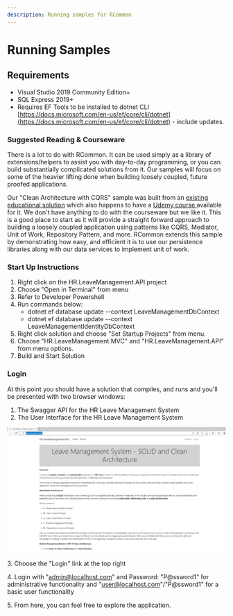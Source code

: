 ```yaml
---
description: Running samples for RCommon
---
```


# Running Samples

## Requirements

* Visual Studio 2019 Community Edition+
* SQL Express 2019+
* Requires EF Tools to be installed to dotnet CLI [https://docs.microsoft.com/en-us/ef/core/cli/dotnet](https://docs.microsoft.com/en-us/ef/core/cli/dotnet) - include updates.

### Suggested Reading & Courseware

There is a lot to do with RCommon. It can be used simply as a library of extensions/helpers to assist you with day-to-day programming, or you can build substantially complicated solutions from it. Our samples will focus on some of the heavier lifting done when building loosely coupled, future proofed applications.&#x20;

Our "Clean Architecture with CQRS" sample was built from an [existing educational solution](https://github.com/trevoirwilliams/HR.LeaveManagement.CleanArchitecture-dotnet5) which also happens to have a [Udemy course ](https://www.udemy.com/course/aspnet-core-solid-and-clean-architecture-net-5-and-up/)available for it. We don't have anything to do with the courseware but we like it. This is a good place to start as it will provide a straight forward approach to building a loosely coupled application using patterns like CQRS, Mediator, Unit of Work, Repository Pattern, and more. RCommon extends this sample by demonstrating how easy, and efficient it is to use our persistence libraries along with our data services to implement unit of work.&#x20;

### Start Up Instructions

1. Right click on the HR.LeaveManagement.API project
2. Choose "Open in Terminal" from menu
3. Refer to Developer Powershell
4. Run commands below:
   * dotnet ef database update --context LeaveManagementDbContext
   * dotnet ef database update --context LeaveManagementIdentityDbContext
5. Right click solution and choose "Set Startup Projects" from menu.
6. Choose "HR.LeaveManagement.MVC" and "HR.LeaveManagement.API" from menu options.
7. Build and Start Solution

### Login

At this point you should have a solution that compiles, and runs and you'll be presented with two browser windows:

1. The Swagger API for the HR Leave Management System
2. The User Interface for the HR Leave Management System

![Login for HR Leave Management System](../.gitbook/assets/Clean-architecture-sample-login.JPG)

3\. Choose the "Login" link at the top right

4\. Login with "admin@localhost.com" and Password: "P@ssword1" for administrative functionality and "user@localhost.com"/"P@ssword1" for a basic user functionality

5\. From here, you can feel free to explore the application.&#x20;
